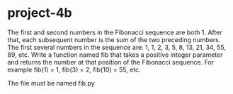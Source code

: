 # project-4b

The first and second numbers in the Fibonacci sequence are both 1.  After that, each subsequent number is the sum of the two preceding numbers.  The first several numbers in the sequence are: 1, 1, 2, 3, 5, 8, 13, 21, 34, 55, 89, etc.  Write a function named fib that takes a positive integer parameter and returns the number at that position of the Fibonacci sequence.  For example fib(1) = 1, fib(3) = 2, fib(10) = 55, etc.

The file must be named fib.py
